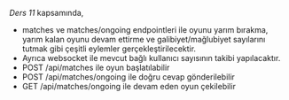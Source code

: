 *Ders 11* kapsamında,

* matches ve matches/ongoing endpointleri ile oyunu yarım bırakma, yarım kalan oyunu devam ettirme ve galibiyet/mağlubiyet sayılarını tutmak gibi çeşitli eylemler gerçekleştirilecektir.
* Ayrıca websocket ile mevcut bağlı kullanıcı sayısının takibi yapılacaktır.
* POST /api/matches ile oyun başlatılabilir
* POST /api/matches/ongoing ile doğru cevap gönderilebilir
* GET /api/matches/ongoing ile devam eden oyun çekilebilir
